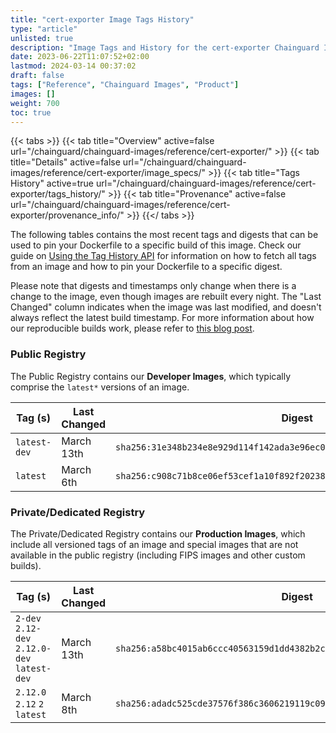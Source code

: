 ```yaml
---
title: "cert-exporter Image Tags History"
type: "article"
unlisted: true
description: "Image Tags and History for the cert-exporter Chainguard Image"
date: 2023-06-22T11:07:52+02:00
lastmod: 2024-03-14 00:37:02
draft: false
tags: ["Reference", "Chainguard Images", "Product"]
images: []
weight: 700
toc: true
---
```


{{< tabs >}}
{{< tab title="Overview" active=false url="/chainguard/chainguard-images/reference/cert-exporter/" >}}
{{< tab title="Details" active=false url="/chainguard/chainguard-images/reference/cert-exporter/image_specs/" >}}
{{< tab title="Tags History" active=true url="/chainguard/chainguard-images/reference/cert-exporter/tags_history/" >}}
{{< tab title="Provenance" active=false url="/chainguard/chainguard-images/reference/cert-exporter/provenance_info/" >}}
{{</ tabs >}}

The following tables contains the most recent tags and digests that can be used to pin your Dockerfile to a specific build of this image. Check our guide on [Using the Tag History API](/chainguard/chainguard-images/using-the-tag-history-api/) for information on how to fetch all tags from an image and how to pin your Dockerfile to a specific digest.

Please note that digests and timestamps only change when there is a change to the image, even though images are rebuilt every night. The "Last Changed" column indicates when the image was last modified, and doesn't always reflect the latest build timestamp. For more information about how our reproducible builds work, please refer to [this blog post](https://www.chainguard.dev/unchained/reproducing-chainguards-reproducible-image-builds).

### Public Registry
The Public Registry contains our **Developer Images**, which typically comprise the `latest*` versions of an image.

| Tag (s)       | Last Changed | Digest                                                                    |
|---------------|--------------|---------------------------------------------------------------------------|
|  `latest-dev` | March 13th   | `sha256:31e348b234e8e929d114f142ada3e96ec0ee8960a982d256165b409483b73269` |
|  `latest`     | March 6th    | `sha256:c908c71b8ce06ef53cef1a10f892f20238fda35dd43c2cb14f3ce766782687d5` |


### Private/Dedicated Registry
The Private/Dedicated Registry contains our **Production Images**, which include all versioned tags of an image and special images that are not available in the public registry (including FIPS images and other custom builds).

| Tag (s)                                       | Last Changed | Digest                                                                    |
|-----------------------------------------------|--------------|---------------------------------------------------------------------------|
|  `2-dev` `2.12-dev` `2.12.0-dev` `latest-dev` | March 13th   | `sha256:a58bc4015ab6ccc40563159d1dd4382b2c41b65220bcd3aa8ddbaf6fd5fcc844` |
|  `2.12.0` `2.12` `2` `latest`                 | March 8th    | `sha256:adadc525cde37576f386c3606219119c09c3f9185d14dc2a5501acc44e4887b3` |

